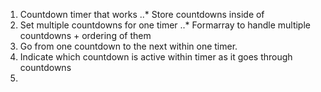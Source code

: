1. Countdown timer that works
   ..\* Store countdowns inside of
2. Set multiple countdowns for one timer
   ..\* Formarray to handle multiple countdowns + ordering of them
3. Go from one countdown to the next within one timer.
4. Indicate which countdown is active within timer as it goes through countdowns
5.
